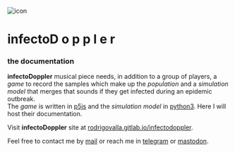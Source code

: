 ![icon](https://gitlab.com/rodrigovalla/infectodoppler/-/raw/master/public/assets/img/logo_64.png)
# infectoD o p p l e r

### the documentation

**infectoDoppler** musical piece needs, in addition to a group of players, a *game* to record the samples
which make up the *population* and a *simulation model* that merges that sounds if they get infected
during an epidemic outbreak.  
The *game* is written in [p5js](https://p5js.org) and the *simulation model* in [python3](python.org).
Here I will host their documentation.  

Visit **infectoDoppler** site at [rodrigovalla.gitlab.io/infectodoppler](https://rodrigovalla.gitlab.io/infectodoppler).  

Feel free to contact me by [mail](mailto:rodrigovalla@protonmail.ch) or reach me in
[telegram](https://t.me/rvalla) or [mastodon](https://fosstodon.org/@rvalla).
